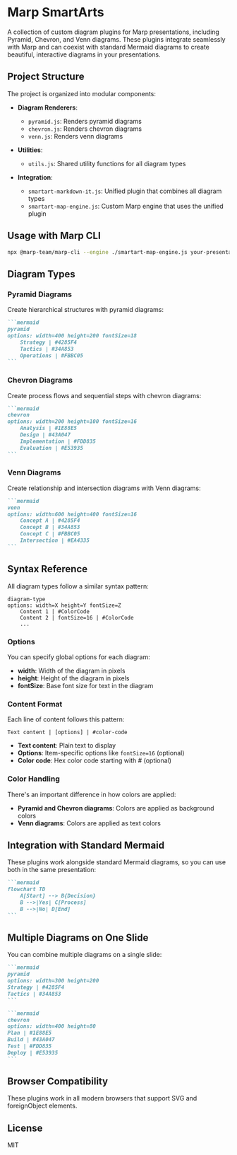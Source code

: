 # Marp SmartArts

A collection of custom diagram plugins for Marp presentations, including Pyramid, Chevron, and Venn diagrams. These plugins integrate seamlessly with Marp and can coexist with standard Mermaid diagrams to create beautiful, interactive diagrams in your presentations.

## Project Structure

The project is organized into modular components:

- **Diagram Renderers**:
  - `pyramid.js`: Renders pyramid diagrams
  - `chevron.js`: Renders chevron diagrams
  - `venn.js`: Renders venn diagrams
  
- **Utilities**:
  - `utils.js`: Shared utility functions for all diagram types
  
- **Integration**:
  - `smartart-markdown-it.js`: Unified plugin that combines all diagram types
  - `smartart-map-engine.js`: Custom Marp engine that uses the unified plugin

## Usage with Marp CLI

```bash
npx @marp-team/marp-cli --engine ./smartart-map-engine.js your-presentation.md --output your-presentation.html
```

## Diagram Types

### Pyramid Diagrams

Create hierarchical structures with pyramid diagrams:

````markdown
```mermaid
pyramid
options: width=400 height=200 fontSize=18
    Strategy | #4285F4
    Tactics | #34A853
    Operations | #FBBC05
```
````

### Chevron Diagrams

Create process flows and sequential steps with chevron diagrams:

````markdown
```mermaid
chevron
options: width=200 height=100 fontSize=16
    Analysis | #1E88E5
    Design | #43A047
    Implementation | #FDD835
    Evaluation | #E53935
```
````

### Venn Diagrams

Create relationship and intersection diagrams with Venn diagrams:

````markdown
```mermaid
venn
options: width=600 height=400 fontSize=16
    Concept A | #4285F4
    Concept B | #34A853
    Concept C | #FBBC05
    Intersection | #EA4335
```
````

## Syntax Reference

All diagram types follow a similar syntax pattern:

```
diagram-type
options: width=X height=Y fontSize=Z
    Content 1 | #ColorCode
    Content 2 | fontSize=16 | #ColorCode
    ...
```

### Options

You can specify global options for each diagram:

- **width**: Width of the diagram in pixels
- **height**: Height of the diagram in pixels
- **fontSize**: Base font size for text in the diagram

### Content Format

Each line of content follows this pattern:

```
Text content | [options] | #color-code
```

- **Text content**: Plain text to display
- **Options**: Item-specific options like `fontSize=16` (optional)
- **Color code**: Hex color code starting with # (optional)

### Color Handling

There's an important difference in how colors are applied:

- **Pyramid and Chevron diagrams**: Colors are applied as background colors
- **Venn diagrams**: Colors are applied as text colors

## Integration with Standard Mermaid

These plugins work alongside standard Mermaid diagrams, so you can use both in the same presentation:

````markdown
```mermaid
flowchart TD
    A[Start] --> B{Decision}
    B -->|Yes| C[Process]
    B -->|No| D[End]
```
````

## Multiple Diagrams on One Slide

You can combine multiple diagrams on a single slide:

````markdown
```mermaid
pyramid
options: width=300 height=200
Strategy | #4285F4
Tactics | #34A853
```

```mermaid
chevron
options: width=400 height=80
Plan | #1E88E5
Build | #43A047
Test | #FDD835
Deploy | #E53935
```
````

## Browser Compatibility

These plugins work in all modern browsers that support SVG and foreignObject elements.

## License

MIT
